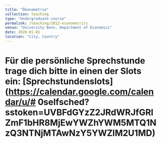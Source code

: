```yaml
---
title: "Ökonometrie"
collection: teaching
type: "Undergraduate course"
permalink: /teaching/2012-econometrics
venue: "University Bonn, Department of Economics"
date: 2020-01-01
location: "City, Country"
---
```


# Für die persönliche Sprechstunde trage dich bitte in einen der Slots ein: [Sprechstundenslots](https://calendar.google.com/calendar/u/# 0selfsched?sstoken=UVBFdGYzZ2JRdWRJfGRlZmF1bHR8MjEwYWZhYWM5MTQ1NzQ3NTNjMTAwNzY5YWZlM2U1MD)
